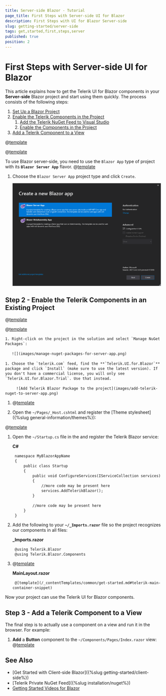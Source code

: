 ```yaml
---
title: Server-side Blazor - Tutorial
page_title: First Steps with Server-side UI for Blazor
description: First Steps with UI for Blazor Server-side
slug: getting-started/server-side
tags: get,started,first,steps,server
published: true
position: 2
---
```


# First Steps with Server-side UI for Blazor

This article explains how to get the Telerik UI for Blazor components in your **Server-side** Blazor project and start using them quickly. The process consists of the following steps:

1. [Set Up a Blazor Project](#step-1---set-up-a-blazor-project)
1. [Enable the Telerik Components in the Project](#step-2---enable-the-telerik-components-in-an-existing-project)
    1. [Add the Telerik NuGet Feed to Visual Studio](#add-the-telerik-nuget-feed-to-visual-studio)
    1. [Enable the Components in the Project](#enable-the-components-in-the-project)
1. [Add a Telerik Component to a View](#step-3---add-a-telerik-component-to-a-view)


@[template](/_contentTemplates/common/get-started.md#download-intro-para-for-get-started)


@[template](/_contentTemplates/common/get-started.md#add-latest-ms-bits-server-side-link)



To use Blazor server-side, you need to use the `Blazor App` type of project with its **`Blazor Server App`** flavor.
@[template](/_contentTemplates/common/get-started.md#project-creation-part-1)

1. Choose the `Blazor Server App` project type and click `Create`.

    ![Select Blazor Project Type](images/choose-project-template-server-blazor.png)



## Step 2 - Enable the Telerik Components in an Existing Project

@[template](/_contentTemplates/common/get-started.md#add-nuget-feed)

@[template](/_contentTemplates/common/get-started.md#get-access)

    1. Right-click on the project in the solution and select `Manage NuGet Packages`:
    
       ![](images/manage-nuget-packages-for-server-app.png)
    
    1. Choose the `telerik.com` feed, find the **`Telerik.UI.for.Blazor`** package and click `Install` (make sure to use the latest version). If you don't have a commercial license, you will only see `Telerik.UI.for.Blazor.Trial`. Use that instead.
    
         ![Add Telerik Blazor Package to the project](images/add-telerik-nuget-to-server-app.png)


1. @[template](/_contentTemplates/common/js-interop-file.md#add-js-interop-file-to-getting-started-server)

        
1. Open the `~/Pages/_Host.cshtml` and register the [Theme stylesheet]({%slug general-information/themes%}):

@[template](/_contentTemplates/common/js-interop-file.md#theme-static-asset-snippet)
        
      
        
1. Open the `~/Startup.cs` file in the and register the Telerik Blazor service:

    **C#**
    
        namespace MyBlazorAppName
        {
            public class Startup
            {
                public void ConfigureServices(IServiceCollection services)
                {
                    //more code may be present here
                    services.AddTelerikBlazor();
                }
                
                //more code may be present here
            }
        }

1. Add the following to your **`~/_Imports.razor`** file so the project recognizes our components in all files:

    **_Imports.razor**
    
        @using Telerik.Blazor
        @using Telerik.Blazor.Components

1. @[template](/_contentTemplates/common/get-started.md#telerik-main-container-text)

    **MainLayout.razor**
    
        @[template](/_contentTemplates/common/get-started.md#telerik-main-container-snippet)


    
Now your project can use the Telerik UI for Blazor components.

## Step 3 - Add a Telerik Component to a View

The final step is to actually use a component on a view and run it in the browser. For example:

1. **Add** a **Button** component to the `~/Components/Pages/Index.razor` view:
@[template](/_contentTemplates/common/get-started.md#add-component-sample)

## See Also

* [Get Started with Client-side Blazor]({%slug getting-started/client-side%})
* [Telerik Private NuGet Feed]({%slug installation/nuget%})
* [Getting Started Videos for Blazor](https://www.youtube.com/watch?v=aaRAZYaJ4xc&list=PLvmaC-XMqeBYPTwcm478vs8Rujq2tiVJo)

